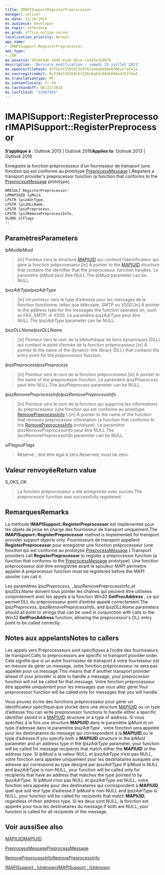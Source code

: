 ```yaml
---
title: IMAPISupportRegisterPreprocessor
manager: soliver
ms.date: 11/16/2014
ms.audience: Developer
ms.topic: reference
ms.prod: office-online-server
localization_priority: Normal
api_name:
- IMAPISupport.RegisterPreprocessor
api_type:
- COM
ms.assetid: 9b5659ab-2b49-41ab-92ce-ca343e35d670
description: 'Derniére modification : samedi 23 juillet 2011'
ms.openlocfilehash: 87f5e3f159542359f614a6ab698e6f06a2faf41a
ms.sourcegitcommit: 0cf39e5382b8c6f236c8a63c6036849ed3527ded
ms.translationtype: MT
ms.contentlocale: fr-FR
ms.lasthandoff: 08/23/2018
ms.locfileid: "22567915"
---
```

# <a name="imapisupportregisterpreprocessor"></a><span data-ttu-id="5ed9e-103">IMAPISupport::RegisterPreprocessor</span><span class="sxs-lookup"><span data-stu-id="5ed9e-103">IMAPISupport::RegisterPreprocessor</span></span>

  
  
<span data-ttu-id="5ed9e-104">**S’applique à** : Outlook 2013 | Outlook 2016</span><span class="sxs-lookup"><span data-stu-id="5ed9e-104">**Applies to**: Outlook 2013 | Outlook 2016</span></span> 
  
<span data-ttu-id="5ed9e-105">Enregistre la fonction préprocesseur d’un fournisseur de transport (une fonction qui est conforme au prototype [PreprocessMessage](preprocessmessage.md) ).</span><span class="sxs-lookup"><span data-stu-id="5ed9e-105">Registers a transport provider's preprocessor function (a function that conforms to the [PreprocessMessage](preprocessmessage.md) prototype).</span></span> 
  
```cpp
HRESULT RegisterPreprocessor(
LPMAPIUID lpMuid,
LPSTR lpszAdrType,
LPSTR lpszDLLName,
LPSTR lpszPreprocess,
LPSTR lpszRemovePreprocessInfo,
ULONG ulFlags
);
```

## <a name="parameters"></a><span data-ttu-id="5ed9e-106">Paramètres</span><span class="sxs-lookup"><span data-stu-id="5ed9e-106">Parameters</span></span>

 <span data-ttu-id="5ed9e-107">_lpMuid_</span><span class="sxs-lookup"><span data-stu-id="5ed9e-107">_lpMuid_</span></span>
  
> <span data-ttu-id="5ed9e-108">[in] Pointeur vers la structure [MAPIUID](mapiuid.md) qui contient l’identificateur qui gère la fonction préprocesseur.</span><span class="sxs-lookup"><span data-stu-id="5ed9e-108">[in] A pointer to the [MAPIUID](mapiuid.md) structure that contains the identifier that the preprocessor function handles.</span></span> <span data-ttu-id="5ed9e-109">Le paramètre _lpMuid_ peut être NULL.</span><span class="sxs-lookup"><span data-stu-id="5ed9e-109">The  _lpMuid_ parameter can be NULL.</span></span> 
    
 <span data-ttu-id="5ed9e-110">_lpszAdrType_</span><span class="sxs-lookup"><span data-stu-id="5ed9e-110">_lpszAdrType_</span></span>
  
> <span data-ttu-id="5ed9e-111">[in] Un pointeur vers le type d’adresse pour les messages de la fonction fonctionne, telles que télécopie, SMTP ou X500.</span><span class="sxs-lookup"><span data-stu-id="5ed9e-111">[in] A pointer to the address type for the messages the function operates on, such as FAX, SMTP, or X500.</span></span> <span data-ttu-id="5ed9e-112">Le paramètre _lpszAdrType_ peut être NULL.</span><span class="sxs-lookup"><span data-stu-id="5ed9e-112">The  _lpszAdrType_ parameter can be NULL.</span></span> 
    
 <span data-ttu-id="5ed9e-113">_lpszDLLName_</span><span class="sxs-lookup"><span data-stu-id="5ed9e-113">_lpszDLLName_</span></span>
  
> <span data-ttu-id="5ed9e-114">[in] Pointeur vers le nom de la bibliothèque de liens dynamiques (DLL) qui contient le point d’entrée de la fonction préprocesseur.</span><span class="sxs-lookup"><span data-stu-id="5ed9e-114">[in] A pointer to the name of the dynamic-link library (DLL) that contains the entry point for the preprocessor function.</span></span>
    
 <span data-ttu-id="5ed9e-115">_lpszPreprocess_</span><span class="sxs-lookup"><span data-stu-id="5ed9e-115">_lpszPreprocess_</span></span>
  
> <span data-ttu-id="5ed9e-116">[in] Pointeur vers le nom de la fonction préprocesseur.</span><span class="sxs-lookup"><span data-stu-id="5ed9e-116">[in] A pointer to the name of the preprocessor function.</span></span> <span data-ttu-id="5ed9e-117">Le paramètre _lpszPreprocess_ peut être NULL.</span><span class="sxs-lookup"><span data-stu-id="5ed9e-117">The  _lpszPreprocess_ parameter can be NULL.</span></span> 
    
 <span data-ttu-id="5ed9e-118">_lpszRemovePreprocessInfo_</span><span class="sxs-lookup"><span data-stu-id="5ed9e-118">_lpszRemovePreprocessInfo_</span></span>
  
> <span data-ttu-id="5ed9e-119">[in] Pointeur vers le nom de la fonction qui supprime les informations du préprocesseur (une fonction qui est conforme au prototype [RemovePreprocessInfo](removepreprocessinfo.md) ).</span><span class="sxs-lookup"><span data-stu-id="5ed9e-119">[in] A pointer to the name of the function that removes preprocessor information (a function that conforms to the [RemovePreprocessInfo](removepreprocessinfo.md) prototype).</span></span> <span data-ttu-id="5ed9e-120">Le paramètre _lpszRemovePreprocessInfo_ peut être NULL.</span><span class="sxs-lookup"><span data-stu-id="5ed9e-120">The  _lpszRemovePreprocessInfo_ parameter can be NULL.</span></span> 
    
 <span data-ttu-id="5ed9e-121">_ulFlags_</span><span class="sxs-lookup"><span data-stu-id="5ed9e-121">_ulFlags_</span></span>
  
> <span data-ttu-id="5ed9e-122">Réservé ; doit être égal à zéro.</span><span class="sxs-lookup"><span data-stu-id="5ed9e-122">Reserved; must be zero.</span></span>
    
## <a name="return-value"></a><span data-ttu-id="5ed9e-123">Valeur renvoyée</span><span class="sxs-lookup"><span data-stu-id="5ed9e-123">Return value</span></span>

<span data-ttu-id="5ed9e-124">S_OK</span><span class="sxs-lookup"><span data-stu-id="5ed9e-124">S_OK</span></span> 
  
> <span data-ttu-id="5ed9e-125">La fonction préprocesseur a été enregistrée avec succès.</span><span class="sxs-lookup"><span data-stu-id="5ed9e-125">The preprocessor function was successfully registered.</span></span>
    
## <a name="remarks"></a><span data-ttu-id="5ed9e-126">Remarques</span><span class="sxs-lookup"><span data-stu-id="5ed9e-126">Remarks</span></span>

<span data-ttu-id="5ed9e-127">La méthode **IMAPISupport::RegisterPreprocessor** est implémentée pour les objets de prise en charge des fournisseur de transport uniquement.</span><span class="sxs-lookup"><span data-stu-id="5ed9e-127">The **IMAPISupport::RegisterPreprocessor** method is implemented for transport provider support objects only.</span></span> <span data-ttu-id="5ed9e-128">Fournisseurs de transport appellent **RegisterPreprocessor** pour enregistrer une fonction préprocesseur (une fonction qui est conforme au prototype [PreprocessMessage](preprocessmessage.md) ).</span><span class="sxs-lookup"><span data-stu-id="5ed9e-128">Transport providers call **RegisterPreprocessor** to register a preprocessor function (a function that conforms to the [PreprocessMessage](preprocessmessage.md) prototype).</span></span> <span data-ttu-id="5ed9e-129">Une fonction préprocesseur doit être enregistrée avant le spouleur MAPI permettre appeler.</span><span class="sxs-lookup"><span data-stu-id="5ed9e-129">A preprocessor function must be registered before the MAPI spooler can call it.</span></span> 
  
<span data-ttu-id="5ed9e-130">Les paramètres _lpszPreprocess_, _lpszRemovePreprocessInfo_et _lpszDLLName_ doivent tous pointer les chaînes qui peuvent être utilisées conjointement avec les appels à la fonction Win32 **GetProcAddress** , ce qui permet DLL du préprocesseur point d’entrée appelé correctement.</span><span class="sxs-lookup"><span data-stu-id="5ed9e-130">The  _lpszPreprocess_,  _lpszRemovePreprocessInfo_, and  _lpszDLLName_ parameters should all point to strings that can be used in conjunction with calls to the Win32 **GetProcAddress** function, allowing the preprocessor's DLL entry point to be called correctly.</span></span> 
  
## <a name="notes-to-callers"></a><span data-ttu-id="5ed9e-131">Notes aux appelants</span><span class="sxs-lookup"><span data-stu-id="5ed9e-131">Notes to callers</span></span>

<span data-ttu-id="5ed9e-132">Les appels vers Préprocesseurs sont spécifiques à l’ordre des fournisseurs de transport.</span><span class="sxs-lookup"><span data-stu-id="5ed9e-132">Calls to preprocessors are specific to transport provider order.</span></span> <span data-ttu-id="5ed9e-133">Cela signifie que si un autre fournisseur de transport à votre fournisseur est en mesure de gérer un message, votre fonction préprocesseur ne sera pas appelée pour ce message.</span><span class="sxs-lookup"><span data-stu-id="5ed9e-133">This means that if another transport provider ahead of your provider is able to handle a message, your preprocessor function will not be called for that message.</span></span> <span data-ttu-id="5ed9e-134">Votre fonction préprocesseur être appelée uniquement pour les messages que vous allez gérer.</span><span class="sxs-lookup"><span data-stu-id="5ed9e-134">Your preprocessor function will be called only for messages that you will handle.</span></span>
  
<span data-ttu-id="5ed9e-135">Vous pouvez écrire des fonctions préprocesseur pour gérer un identificateur spécifique que stocké dans une structure [MAPIUID](mapiuid.md) ou un type d’adresse.</span><span class="sxs-lookup"><span data-stu-id="5ed9e-135">You can write preprocessor functions to handle either a specific identifier stored in a [MAPIUID](mapiuid.md) structure or a type of address.</span></span> <span data-ttu-id="5ed9e-136">Si vous spécifiez à la fois une structure **MAPIUID** dans le paramètre _lpMuid_ et un type d’adresse dans le paramètre _lpszAdrType_ , votre fonction sera appelée pour les destinataires du message qui correspondent à la **MAPIUID** ou le type d’adresse.</span><span class="sxs-lookup"><span data-stu-id="5ed9e-136">If you specify both a **MAPIUID** structure in the  _lpMuid_ parameter and an address type in the  _lpszAdrType_ parameter, your function will be called for message recipients that match either the **MAPIUID** or the address type.</span></span> <span data-ttu-id="5ed9e-137">Si _lpMuid_ a la valeur NULL et _lpszAdrType_ n’est pas NULL, votre fonction sera appelée uniquement pour les destinataires auxquels une adresse qui correspond au type désigné par _lpszAdrType_.</span><span class="sxs-lookup"><span data-stu-id="5ed9e-137">If  _lpMuid_ is NULL and  _lpszAdrType_ is non-NULL, your function will be called only for recipients that have an address that matches the type pointed to by  _lpszAdrType_.</span></span> <span data-ttu-id="5ed9e-138">Si _lpMuid_ n’est pas NULL et _lpszAdrType_ est NULL, votre fonction sera appelée pour des destinataires qui correspondent à **MAPIUID**, quel que soit leur type d’adresse.</span><span class="sxs-lookup"><span data-stu-id="5ed9e-138">If  _lpMuid_ is non-NULL and  _lpszAdrType_ is NULL, your function will be called for recipients that match **MAPIUID**, regardless of their address type.</span></span> <span data-ttu-id="5ed9e-139">Si les deux sont NULL, la fonction est appelée pour tous les destinataires du message.</span><span class="sxs-lookup"><span data-stu-id="5ed9e-139">If both are NULL, your function is called for all recipients of the message.</span></span>
  
## <a name="see-also"></a><span data-ttu-id="5ed9e-140">Voir aussi</span><span class="sxs-lookup"><span data-stu-id="5ed9e-140">See also</span></span>



[<span data-ttu-id="5ed9e-141">MAPIUID</span><span class="sxs-lookup"><span data-stu-id="5ed9e-141">MAPIUID</span></span>](mapiuid.md)
  
[<span data-ttu-id="5ed9e-142">PreprocessMessage</span><span class="sxs-lookup"><span data-stu-id="5ed9e-142">PreprocessMessage</span></span>](preprocessmessage.md)
  
[<span data-ttu-id="5ed9e-143">RemovePreprocessInfo</span><span class="sxs-lookup"><span data-stu-id="5ed9e-143">RemovePreprocessInfo</span></span>](removepreprocessinfo.md)
  
[<span data-ttu-id="5ed9e-144">IMAPISupport : IUnknown</span><span class="sxs-lookup"><span data-stu-id="5ed9e-144">IMAPISupport : IUnknown</span></span>](imapisupportiunknown.md)

